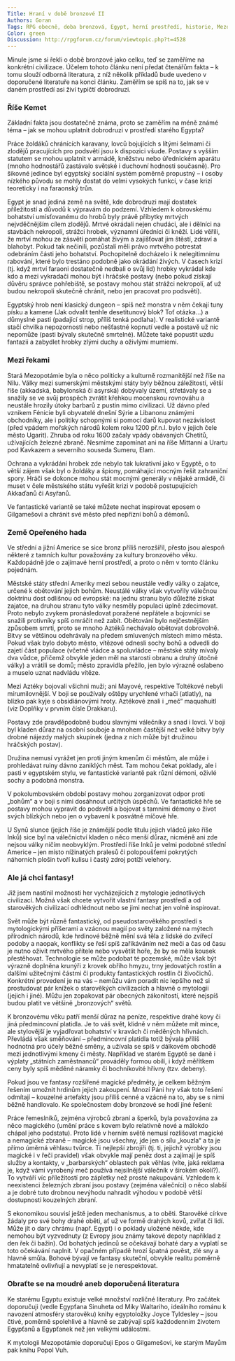```yaml
--- 
Title: Hraní v době bronzové II
Authors: Goran
Tags: RPG obecně, doba bronzová, Egypt, herní prostředí, historie, Mezopotámie, předkolumbovská Amerika
Color: green
Discussion: http://rpgforum.cz/forum/viewtopic.php?t=4528
--- 
```


Minule jsme si řekli o době bronzové jako celku, teď se zaměříme na konkrétní civilizace. Účelem tohoto článku není předat čtenářům fakta – k tomu slouží odborná literatura, z níž několik příkladů bude uvedeno v doporučené literatuře na konci článku. Zaměřím se spíš na to, jak se v daném prostředí asi živí typičtí dobrodruzi.

<!--break-->

### Říše Kemet

Základní fakta jsou dostatečně známa, proto se zaměřím na méně známé téma – jak se mohou uplatnit dobrodruzi v prostředí starého Egypta?

Práce žoldáků chránících karavany, lovců bojujících s lítými šelmami či zlodějů pracujících pro podsvětí jsou k dispozici všude. Postavy s vyšším statutem se mohou uplatnit v armádě, kněžstvu nebo úřednickém aparátu (mnoho hodnostářů zastávalo světské i duchovní hodnosti současně). Pro šikovné jedince byl egyptský sociální systém poměrně propustný – i osoby nízkého původu se mohly dostat do velmi vysokých funkcí, v čase krizí teoreticky i na faraonský trůn.

Egypt je snad jediná země na světě, kde dobrodruzi mají dostatek příležitostí a důvodů k výpravám do podzemí. Vzhledem k obrovskému bohatství umísťovanému do hrobů byly právě příbytky mrtvých nejvděčnějším cílem zlodějů. Mrtvé okrádali nejen chudáci, ale i dělníci na stavbách nekropolí, strážci hrobek, významní úředníci či kněží. Lidé věřili, že mrtví mohou ze zásvětí pomáhat živým a zajišťovat jim štěstí, zdraví a blahobyt. Pokud tak nečinili, pozůstalí měli právo mrtvého potrestat odebráním části jeho bohatství. Pochopitelně docházelo i k nelegitimnímu rabování, které bylo trestáno podobně jako okrádání živých. V časech krizí (tj. když mrtví faraoni dostatečně nedbali o svůj lid) hrobky vykrádal kde kdo a mezi vykradači mohou být i hráčské postavy (nebo pokud získají důvěru správce pohřebiště, se postavy mohou stát strážci nekropolí, ať už budou nekropoli skutečně chránit, nebo jen pracovat pro podsvětí).

Egyptský hrob není klasický dungeon – spíš než monstra v něm čekají tuny písku a kamene (Jak odvalit tenhle desetitunový blok? Toť otázka…) a důmyslné pasti (padající strop, příliš tenká podlaha). V realistické variantě stačí chvilka nepozornosti nebo nešťastné kopnutí vedle a postavě už nic nepomůže (pasti bývaly skutečně smrtelné). Můžete také popustit uzdu fantazii a zabydlet hrobky zlými duchy a oživlými mumiemi.

### Mezi řekami

Stará Mezopotámie byla o něco politicky a kulturně rozmanitější než říše na Nilu. Války mezi sumerskými městskými státy byly běžnou záležitostí, větší říše (akkadská, babylonská či asyrská) dobývaly území, střetávaly se a snažily se ve svůj prospěch zvrátit křehkou mocenskou rovnováhu a neustále hrozily útoky barbarů z pustin mimo civilizaci. Už dávno před vznikem Fénicie byli obyvatelé dnešní Sýrie a Libanonu známými obchodníky, ale i politiky schopnými si pomocí darů kupovat nezávislost (před vpádem mořských národů kolem roku 1200 př.n.l. bylo v jejich čele město Ugarit). Zhruba od roku 1600 začaly vpády obávaných Chetitů, užívajících železné zbraně. Nesmíme zapomínat ani na říše Mittanni a Urartu pod Kavkazem a severního souseda Sumeru, Elam.

Ochrana a vykrádání hrobek zde nebylo tak lukrativní jako v Egyptě, o to větší zájem však byl o žoldáky a špiony, pomáhající mocným řešit zahraniční spory. Hráči se dokonce mohou stát mocnými generály v nějaké armádě, či muset v čele městského státu vyřešit krizi v podobě postupujících Akkaďanů či Asyřanů.

Ve fantastické variantě se také můžete nechat inspirovat eposem o Gilgamešovi a chránit své město před nepřízní bohů a démonů.

### Země Opeřeného hada

Ve střední a jižní Americe se sice bronz příliš nerozšířil, přesto jsou alespoň některé z tamních kultur považovány za kultury bronzového věku. Každopádně jde o zajímavé herní prostředí, a proto o něm v tomto článku pojednám.

Městské státy střední Ameriky mezi sebou neustále vedly války o zajatce, určené k obětování jejich bohům. Neustálé války však vytvořily válečnou doktrínu dost odlišnou od evropské: na jednu stranu bylo důležité získat zajatce, na druhou stranu tyto války nesměly populaci úplně zdecimovat. Proto nebylo zvykem pronásledovat poražené nepřátele a bojovníci se snažili protivníky spíš omráčit než zabít. Obětování bylo nejčestnějším způsobem smrti, proto se mnoho Aztéků nechávalo obětovat dobrovolně. Bitvy se většinou odehrávaly na předem smluvených místech mimo města. Pokud však bylo dobyto město, vítězové odnesli sochy bohů a odvedli do zajetí část populace (včetně vládce a spoluvládce – městské státy mívaly dva vůdce, přičemž obvykle jeden měl na starosti obranu a druhý útočné války) a vrátili se domů; město zpravidla přežilo, jen bylo výrazně oslabeno a muselo uznat nadvládu vítěze.

Mezi Aztéky bojovali všichni muži; ani Mayové, respektive Toltékové nebyli mírumilovnější. V boji se používaly oštěpy urychlené vrhači (atlatly), na blízko pak kyje s obsidiánovými hroty. Aztékové znali i „meč“ maquahuitl (viz Doplňky v prvním čísle Drakkaru).

Postavy zde pravděpodobně budou slavnými válečníky a snad i lovci. V boji byl kladen důraz na osobní souboje a mnohem častější než velké bitvy byly drobné nájezdy malých skupinek (jedna z nich může být družinou hráčských postav).

Družina nemusí vyrážet jen proti jiným kmenům či městům, ale může i prohledávat ruiny dávno zaniklých měst. Tam mohou čekat poklady, ale i pasti v egyptském stylu, ve fantastické variantě pak různí démoni, oživlé sochy a podobná monstra.

V pokolumbovském období postavy mohou zorganizovat odpor proti „bohům“ a v boji s nimi dosáhnout určitých úspěchů. Ve fantastické hře se postavy mohou vypravit do podsvětí a bojovat s tamními démony o život svých blízkých nebo jen o vybavení k posvátné míčové hře.

U Synů slunce (jejich říše je známější podle titulu jejich vládců jako říše Inků) sice byl na válečnictví kladen o něco menší důraz, nicméně ani zde nejsou války ničím neobvyklým. Prostředí říše Inků je velmi podobné střední Americe – jen místo nížinatých pralesů či polopoušťemi pokrytých náhorních plošin tvoří kulisu i častý zdroj potíží velehory.

### Ale já chci fantasy!

Již jsem nastínil možnosti her vycházejících z mytologie jednotlivých civilizací. Možná však chcete vytvořit vlastní fantasy prostředí a od starověkých civilizací odhlédnout nebo se jimi nechat jen volně inspirovat.

Svět může být různě fantastický, od pseudostarověkého prostředí s mytologickými příšerami a vzácnou magií po světy založené na mýtech přírodních národů, kde hrdinové běžně mění svá těla z lidské do zvířecí podoby a naopak, konflikty se řeší spíš zaříkáváním než meči a čas od času je nutno oživit mrtvého přítele nebo vysvětlit hoře, že by se měla kousek přestěhovat. Technologie se může podobat té pozemské, může však být výrazně doplněna krunýři z krovek obřího hmyzu, trny jedovatých rostlin a dalšími užitečnými částmi či produkty fantastických rostlin či živočichů. Konkrétní provedení je na vás – nemůžu vám poradit nic lepšího než si prostudovat pár knížek o starověkých civilizacích a hlavně o mytologii (jejich i jiné). Můžu jen zopakovat pár obecných zákonitostí, které nejspíš budou platit ve většině „bronzových“ světů.

K bronzovému věku patří menší důraz na peníze, respektive drahé kovy či jiná předmincovní platidla. Je to váš svět, klidně v něm můžete mít mince, ale stylovější je vyjadřovat bohatství v kravách či měděných hřivnách. Převládá však směňování – předmincovní platidla totiž bývala příliš hodnotná pro účely běžné směny, a užívala se spíš v dálkovém obchodě mezi jednotlivými kmeny či městy. Například ve starém Egyptě se daně i výplaty „státních zaměstnanců“ prováděly formou obilí, i když měřítkem ceny byly spíš měděné náramky či bochníkovité hřivny (tzv. debeny).

Pokud jsou ve fantasy rozšířené magické předměty, je celkem běžným řešením umožnit hrdinům jejich zakoupení. Mnozí Páni hry však toto řešení odmítají – kouzelné artefakty jsou příliš cenné a vzácné na to, aby se s nimi běžně handlovalo. Ke společnostem doby bronzové se hodí jiné řešení:

Práce řemeslníků, zejména výrobců zbraní a šperků, byla považována za něco magického (umění práce s kovem bylo relativně nové a málokdo chápal jeho podstatu). Proto lidé v herním světě nemusí rozlišovat magické a nemagické zbraně – magické jsou všechny, jde jen o sílu „kouzla“ a ta je přímo úměrná věhlasu tvůrce. Ti nejlepší zbrojíři (tj. ti, jejichž výrobky jsou magické i v řeči pravidel) však obvykle mají peněz dost a zajímají je spíš služby a kontakty, v „barbarských“ oblastech pak věhlas (víte, jaká reklama je, když vámi vyrobený meč používá nejsilnější válečník v širokém okolí?). To vytváří víc příležitostí pro zápletky než prosté nakupování. Vzhledem k neexistenci železných zbraní jsou postavy (zejména válečníci) o něco slabší a je dobré tuto drobnou nevýhodu nahradit výhodou v podobě větší dostupnosti kouzelných zbraní.

S ekonomikou souvisí ještě jeden mechanismus, a to oběti. Starověké církve žádaly pro své bohy drahé oběti, ať už ve formě drahých kovů, zvířat či lidí. Může jít o dary chrámu (např. Egypt) i o poklady uložené někde, kde nemohou být vyzvednuty (z Evropy jsou známy takové depoty například z den řek či bažin). Od bohatých jedinců se očekávají bohaté dary a vyplatí se toto očekávání naplnit. V opačném případě hrozí špatná pověst, zlé sny a hlavně smůla. Bohové bývají ve fantasy skuteční, obvykle realitu poměrně hmatatelně ovlivňují a nevyplatí se je nerespektovat.

### Obraťte se na moudré aneb doporučená literatura

Ke starému Egyptu existuje velké množství rozličné literatury. Pro začátek doporučuji (vedle Egypťana Sinuheta od Miky Waltariho, ideálního románu k navození atmosféry starověku) knihy egyptoložky Joyce Tyldesley – jsou čtivé, poměrně spolehlivé a hlavně se zabývají spíš každodenním životem Egypťanů a Egypťanek než jen velkými událostmi.

K mytologii Mezopotámie doporučuji Epos o Gilgamešovi, ke starým Mayům pak knihu Popol Vuh.